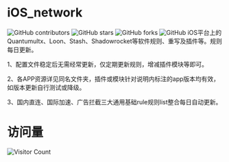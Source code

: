 
# iOS_network

![GitHub contributors](https://img.shields.io/github/contributors/elnfnoosm/iOS_network?style=for-the-badge)
![GitHub stars](https://img.shields.io/github/stars/elnfnoosm/iOS_network?color=ffd700&style=for-the-badge)
![GitHub forks](https://img.shields.io/github/forks/elnfnoosm/iOS_network?color=60c5ba&style=for-the-badge)
![GitHub](https://img.shields.io/github/license/elnfnoosm/iOS_network?style=for-the-badge)
iOS平台上的Quantumultx、Loon、Stash、Shadowrocket等软件规则、重写及插件等。规则每日更新。

1、配置文件稳定后无需经常更新，仅定期更新规则，增减插件模块等即可。

2、各APP资源详见同名文件夹，插件或模块针对说明内标注的app版本均有效，如版本更新自行测试或降级。

3、国内直连、国际加速、广告拦截三大通用基础rule规则list整合每日自动更新。

# 访问量

![Visitor Count](https://visitor-badge.laobi.icu/badge?page_id=elnfnoosm.iOS_network)
<!---
![](http://profile-counter.glitch.me/elnfnoosm-iOS_network/count.svg)
--->
